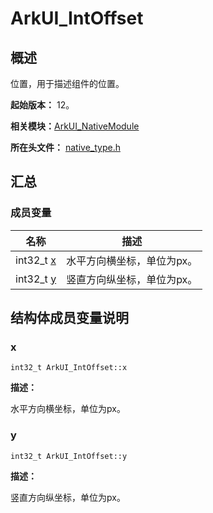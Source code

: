 # ArkUI_IntOffset


## 概述

位置，用于描述组件的位置。

**起始版本：** 12。

**相关模块：**[ArkUI_NativeModule](_ark_u_i___native_module.md)

**所在头文件：** [native_type.h](native__type_8h.md)

## 汇总


### 成员变量

| 名称 | 描述 | 
| -------- | -------- |
| int32_t [x](#x) | 水平方向横坐标，单位为px。  | 
| int32_t [y](#y) | 竖直方向纵坐标，单位为px。  | 


## 结构体成员变量说明


### x

```
int32_t ArkUI_IntOffset::x
```
**描述：**

水平方向横坐标，单位为px。


### y

```
int32_t ArkUI_IntOffset::y
```
**描述：**

竖直方向纵坐标，单位为px。
